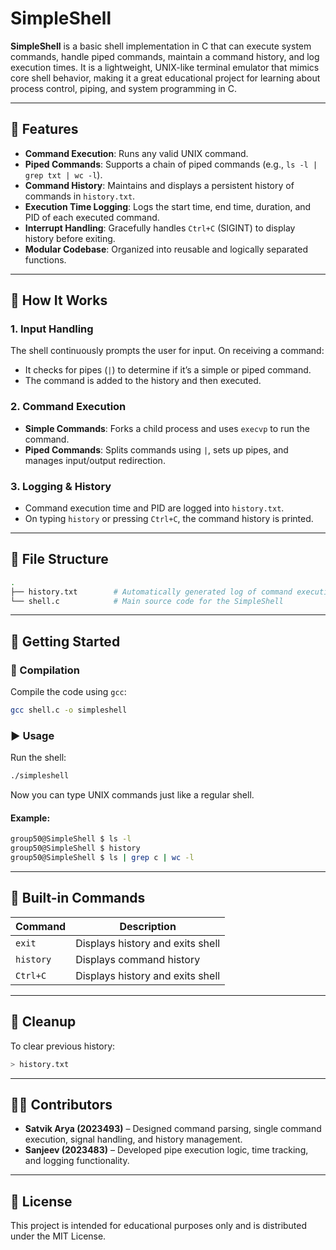 # SimpleShell

**SimpleShell** is a basic shell implementation in C that can execute system commands, handle piped commands, maintain a command history, and log execution times. It is a lightweight, UNIX-like terminal emulator that mimics core shell behavior, making it a great educational project for learning about process control, piping, and system programming in C.

---

## 🔧 Features

* **Command Execution**: Runs any valid UNIX command.
* **Piped Commands**: Supports a chain of piped commands (e.g., `ls -l | grep txt | wc -l`).
* **Command History**: Maintains and displays a persistent history of commands in `history.txt`.
* **Execution Time Logging**: Logs the start time, end time, duration, and PID of each executed command.
* **Interrupt Handling**: Gracefully handles `Ctrl+C` (SIGINT) to display history before exiting.
* **Modular Codebase**: Organized into reusable and logically separated functions.

---

## 🧠 How It Works

### 1. Input Handling

The shell continuously prompts the user for input. On receiving a command:

* It checks for pipes (`|`) to determine if it’s a simple or piped command.
* The command is added to the history and then executed.

### 2. Command Execution

* **Simple Commands**: Forks a child process and uses `execvp` to run the command.
* **Piped Commands**: Splits commands using `|`, sets up pipes, and manages input/output redirection.

### 3. Logging & History

* Command execution time and PID are logged into `history.txt`.
* On typing `history` or pressing `Ctrl+C`, the command history is printed.

---

## 📁 File Structure

```bash
.
├── history.txt        # Automatically generated log of command executions
└── shell.c            # Main source code for the SimpleShell
```

---

## 🚀 Getting Started

### 🔨 Compilation

Compile the code using `gcc`:

```bash
gcc shell.c -o simpleshell
```

### ▶️ Usage

Run the shell:

```bash
./simpleshell
```

Now you can type UNIX commands just like a regular shell.

#### Example:

```bash
group50@SimpleShell $ ls -l
group50@SimpleShell $ history
group50@SimpleShell $ ls | grep c | wc -l
```

---

## 📌 Built-in Commands

| Command   | Description                      |
| --------- | -------------------------------- |
| `exit`    | Displays history and exits shell |
| `history` | Displays command history         |
| `Ctrl+C`  | Displays history and exits shell |

---

## 🧹 Cleanup

To clear previous history:

```bash
> history.txt
```

---

## 🧑‍💻 Contributors

* **Satvik Arya (2023493)** – Designed command parsing, single command execution, signal handling, and history management.
* **Sanjeev (2023483)** – Developed pipe execution logic, time tracking, and logging functionality.

---

## 📜 License

This project is intended for educational purposes only and is distributed under the MIT License.


